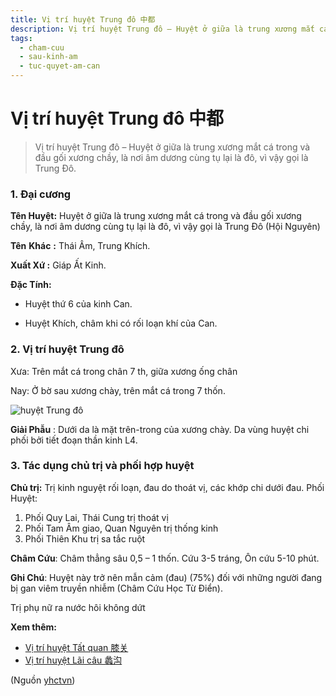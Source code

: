 ```yaml
---
title: Vị trí huyệt Trung đô 中都
description: Vị trí huyệt Trung đô – Huyệt ở giữa là trung xương mắt cá trong và đầu gối xương chầy, là nơi âm dương cùng tụ lại là đô, vì vậy gọi là Trung Đô.
tags:
  - cham-cuu
  - sau-kinh-am
  - tuc-quyet-am-can
---
```


# Vị trí huyệt Trung đô 中都 

> Vị trí huyệt Trung đô – Huyệt ở giữa là trung xương mắt cá trong và đầu gối xương chầy, là nơi âm dương cùng tụ lại là đô, vì vậy gọi là Trung Đô.

### 1. Đại cương

**Tên Huyệt:** Huyệt ở giữa là trung xương mắt cá trong và đầu gối xương chầy, là nơi âm dương cùng tụ lại là đô, vì vậy gọi là Trung Đô (Hội Nguyên)

**Tên** **Khác** **:** Thái Âm, Trung Khích.

**Xuất Xứ :** Giáp Ất Kinh.

**Đặc Tính:**

+ Huyệt thứ 6 của kinh Can.

+ Huyệt Khích, châm khi có rối loạn khí của Can.

### 2. Vị trí huyệt Trung đô

Xưa: Trên mắt cá trong chân 7 th, giữa xương ống chân

Nay: Ở bờ sau xương chày, trên mắt cá trong 7 thốn.

![huyệt Trung đô](/imgs/yhctvn/Huyet-trung-do-300x169.jpg)

**Giải Phẫu** : Dưới da là mặt trên-trong của xương chày. Da vùng huyệt chi phối bởi tiết đoạn thần kinh L4.

### 3. Tác dụng chủ trị và phối hợp huyệt

**Chủ trị:** Trị kinh nguyệt rối loạn, đau do thoát vị, các khớp chi dưới đau. Phối Huyệt:

1. Phối Quy Lai, Thái Cung trị thoát vị
2. Phối Tam Âm giao, Quan Nguyên trị thống kinh
3. Phối Thiên Khu trị sa tắc ruột

**Châm Cứu**: Châm thẳng sâu 0,5 – 1 thốn. Cứu 3-5 tráng, Ôn cứu 5-10 phút.

**Ghi Chú**: Huyệt này trở nên mẫn cảm (đau) (75%) đối với những người đang bị gan viêm truyền nhiễm (Châm Cứu Học Từ Điển).

Trị phụ nữ ra nước hôi không dứt

**Xem thêm:**

* [Vị trí huyệt Tất quan 膝关](/yhctvn/vi-tri-huyet-tat-quan-%e8%86%9d%e5%85%b3)
* [Vị trí huyệt Lãi câu 蠡沟](/yhctvn/vi-tri-huyet-lai-cau-%e8%a0%a1%e6%b2%9f)

(Nguồn <a href="https://yhctvn.com/vi-tri-huyet-trung-do-中都/" target="_blank">yhctvn</a>)
